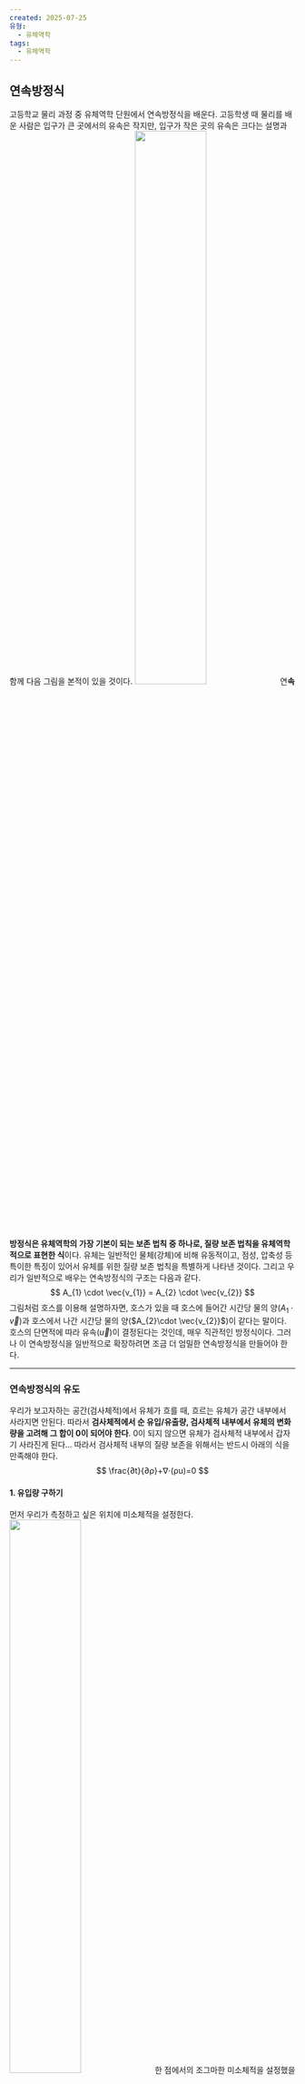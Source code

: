 ```yaml
---
created: 2025-07-25
유형:
  - 유체역학
tags:
  - 유체역학
---
```

## 연속방정식
고등학교 물리 과정 중 유체역학 단원에서 연속방정식을 배운다. 고등학생 때 물리를 배운 사람은 입구가 큰 곳에서의 유속은 작지만, 입구가 작은 곳의 유속은 크다는 설명과 함께 다음 그림을 본적이 있을 것이다.
<img src ="https://img1.daumcdn.net/thumb/R800x0/?scode=mtistory2&fname=https%3A%2F%2Ft1.daumcdn.net%2Fcfile%2Ftistory%2F23583741553ED8DA19" width = "50%"/>
연**속방정식은 유체역학의 가장 기본이 되는 보존 법칙 중 하나로, 질량 보존 법칙을 유체역학적으로 표현한 식**이다. 유체는 일반적인 물체(강체)에 비해 유동적이고, 점성, 압축성 등 특이한 특징이 있어서 유체를 위한 질량 보존 법칙을 특별하게 나타낸 것이다. 그리고 우리가 일반적으로 배우는 연속방정식의 구조는 다음과 같다.
$$
A_{1} \cdot \vec{v_{1}} = A_{2} \cdot \vec{v_{2}}
$$
그림처럼 호스를 이용해 설명하자면, 호스가 있을 때 호스에 들어간 시간당 물의 양($A_{1}\cdot\vec{v}$)과 호스에서 나간 시간당 물의 양($A_{2}\cdot \vec{v_{2}}$)이 같다는 말이다. 호스의 단면적에 따라 유속($\vec{u}$)이 결정된다는 것인데, 매우 직관적인 방정식이다. 그러나 이 연속방정식을 일반적으로 확장하려면 조금 더 엄밀한 연속방정식을 만들어야 한다.

---
### 연속방정식의 유도

우리가 보고자하는 공간(검사체적)에서 유체가 흐를 때, 흐르는 유체가 공간 내부에서 사라지면 안된다. 따라서 **검사체적에서  순 유입/유출량, 검사체적 내부에서 유체의 변화량을 고려해 그 합이 0이 되어야 한다**. 0이 되지 않으면 유체가 검사체적 내부에서 갑자기 사라진게 된다... 따라서 검사체적 내부의 질량 보존을 위해서는 반드시 아래의 식을 만족해야 한다. 
$$
\frac{∂t}{∂ρ}​+∇⋅(ρu)=0
$$

#### 1. 유입량 구하기

먼저 우리가 측정하고 싶은 위치에 미소체적을 설정한다. 
<img src="dxdydz.svg" width = 50%/>
한 점에서의 조그마한 미소체적을 설정했을 때, 이 미소체적에서 유체는 $x , \, y, \, z$ 방향 모두에서 흐르게 되는데, 유체가 흐른다는 것은 유체가 미소체적을 들어오고, 나간다는 것을 의미한다. 유체가 미소체적에서 유입되고 유출되는 양상을 그림으로 표현하면 다음과 같다.
<img src="waterflow.svg" width = "100%"/>
왼쪽 아래 부분에는 유체의 유입, 오른쪽 위 부분에는 유체의 유출이 화살표로 나타내어 있다. 먼저 유체가 미소체적으로 들어오는 유입량에 대해 먼저 살펴보면, $x$ 축 방향에서 유체의 유입량 $u_{x}$ 는:
$$
\begin{align}
u_{x} &= \rho \frac{dV}{dt} \\
&= \rho \frac{dxdydz}{dt} \quad \left( \because v_{x} = \frac{dx}{dt} \right) \\
&= \rho v_{x}dydz \\
\end{align}
$$
- $\rho$ : 유체의 밀도
- $V$ : 유입되는 유체의 부피
- $t$ : 단위 시간
- $v_{x}$ : $x$ 방향으로 흐르는 유체의 속도

$dV$ 는 유체가 $dt$ 동안 들어오는 유체의 부피이기 때문에, $dt$ 동안 $\rho dV$ 만큼의 유체의 양이 유입한다. 따라서 $u_{x}=\rho v_{x}dydz$ 와 같이 표현할 수 있는 것이다. 따라서 $x$ 축에서의 유입량 식을 모든 방향에서 고려하면 다음과 같다. 
$$\begin{align}
u_{x}= \rho v_{x}dydz \quad(x \, \text{축에서 유체의 유입량})\\
u_{y} = \rho v_{y}dxdz \quad(y \, \text{축에서 유체의 유입량})\\
u_{z} = \rho v_{z}dxdy\quad(z \, \text{축에서 유체의 유입량}) \\
 \\
\therefore Net \; mass \; inflow \; rate :\; u_{ijk}=\rho v_{i}dx_{j}dx_{k}
\end{align}$$

---
#### 2. 유출량 구하기

먼저 유입량을 구했다면, 오른쪽 위에 표현되어 있는 유출량을 구할 차례이다. 유출량이 유입량과 같을 수도 있지만, 다를 수도 있다. **먼저 $x$ 축에서 유입량과의 변동을 고려하여 $\frac{\partial\rho v_{x}}{\partial x}dx$ 를 반영**한다.  $\frac{\partial\rho v_{x}}{\partial x}dx$ 는 $\rho v$ 가 $x$ 축에서 변화하는 양이다. 이를 모든 축에 적용하면 유출량은 다음과 같이 적을 수 있다:
$$
\begin{align}
u'_{x}=\left( \rho v_{x}+ \frac{\partial\rho v_{x}}{\partial x} dx\right)dydz \quad (x \text{축에서 유체의 유출량}) \\
u'_{y}=\left( \rho v_{y}+ \frac{\partial\rho v_{y}}{\partial y} dy\right)dxdz \quad (y \text{축에서 유체의 유출량}) \\
u'_{z}=\left( \rho v_{z}+ \frac{\partial\rho v_{z}}{\partial z} dz\right)dxdy \quad (z \text{축에서 유체의 유출량}) \\
\therefore Net \; mass \; outflow \; rate :\; u'_{ijk} = \left( \rho v_{i} + \frac{\partial v_{x_{i}}}{\partial dx_{i}}dx_{i}  \right) dx_{j}dx_{k}
\end{align}
$$

---
#### 3. Net mass flow 구하기

유입량과 유출량을 구했기 때문에 미소체적의 Net mass flow 를 구할 수 있다. Net mass flow 는 유량 감소량을 나타내기 때문에, 유출량에서 유입량을 빼면 구할 수 있다:
$$
\begin{align}
Net\; mass\;flow\;rate &= u' - u \\
&= \frac{\partial v_{i}}{\partial x_{i}}dx_{i}dx_{j}dx_{k} \\
&= \nabla \cdot \vec{v} \,dV
\end{align}
$$
Net mass flow는 유속이 발산하는 정도를 나타낸다고 볼 수 있다. 유속이 발산한다는 것은 한 점에서 유체 가 사방으로 나간다는 것이다. 반대로, 유속이 수렴한다는 것은 한 점으로 유체가 한 점으로 들어온다는 것이다. **즉 $\nabla \cdot \vec{v} >0$ 이면 순 유출, $\nabla \cdot \vec{v} < 0$ 이면 순 유입을 뜻한다.  **

---
#### 4. 내부 유체의 변화량 고려하기

내부 유체는 $\rho dV =\rho dxdydz$ 와 같이 나타낼 수 있다. 내부 유체가 시간에 따라 압축 또는 인장하여 밀도가 변할 수 있어서 이를 고려해야한다. 미소체적은 이미 정해진 값이므로, 밀도의 변화량만 생각하면 된다. 따라서 내부 유체의 변화량은 다음과 같이 나타낼 수 있다.
$$
Time \; rate\; of \; mass \; change \;= \frac{\partial \rho}{\partial t} dV
$$

---
#### 5. 유체 질량에 대한 연속방정식

검사체적 내부에서 유체의 질량 사라지면 안되기 때문에, **Net mass flow + Time rate of mass change  = 0** 을 만족하는 식을 세워야 한다. 따라서:
$$
\begin{align*}
\nabla \cdot \vec{v} \,dV + \frac{\partial \rho}{\partial t}dV &= 0 \\
\Rightarrow \nabla \cdot \vec{v} + \frac{\partial \rho}{\partial t} &=0
\end{align*}
$$

비압축성 유체의 경우에는 밀도가 변하지 않기 때문에:
$$
\nabla \cdot \vec{v} = 0
$$

---
## 레이놀즈 평균화된 연속방정식

난류의 유동을 연구할 때 유체를 장시간 동안 측정한다. 난류의 유체는 변동성분이 불규칙적으로 분포하기 때문에, 시간 평균을 내어 유체의 운동을 관찰한다. 따라서 연속방정식 또한 레이놀즈 분해를 통해 평균값과 변동 성분으로 나누어 분석하는 것이 적절하다. 먼저 비압축성 유체를 가정할 때 유체의 연속방정식을 평균 성분과 변동 성분으로 나누면 다음과 같다.
$$
\nabla \cdot \vec{u} =\frac{\partial u}{\partial x_{i}}= \frac{\partial \bar{U}}{\partial x_{i}}+\frac{\partial u'}{\partial x_{i}} = 0
$$
- $\vec{u}$ : 유체의 유속
- $\bar{U}$ : 유속의 시간 평균값
- $u'$ : 유속의 변동 성분값
---
레이놀즈 분해를 한 연속방정식에 난류 연구를 위해 시간 평균을 내주면:
$$
\begin{align}
\overline{\frac{\partial \bar{U_{i}}}{\partial x_{i}}+\frac{\partial u_{i}'}{\partial x_{i}}} &= \overline{\frac{\partial \bar{U_{i}}}{\partial x_{i}}}+ \overline{\frac{\partial u_{i}'}{\partial x_{i}}} \\
&= \frac{ \partial  }{ \partial x_{i} } \overline{\bar{U_{i}}}+ \cancelto{0}{\frac{\partial}{\partial x_{i}}\overline{u'_{i}}}\\ 
&= \frac{ \partial  }{ \partial x_{i} }\bar{U_{i}} =0 \\
\end{align}
$$
$$
\therefore \frac{ \partial \overline{U_{i}} }{ \partial x_{i} }=0 \, , \;\frac{ \partial u' }{ \partial x_{i} }=0  
$$

---
## 레이놀즈 평균화된 연속방정식의 의미

레이놀즈 평균화된 연속방정식에서 유속의 평균 성분과 변동 성분의 발산($\nabla$)이 0과 같다는 것이다. 이는 유속의 두 성분 모두 질량 보존을 만족한다는 것으로, 특히 유속의 fluctuation이 질량이 보존되지 못하게 하는 요인이 되지 않음을 의미한다. 